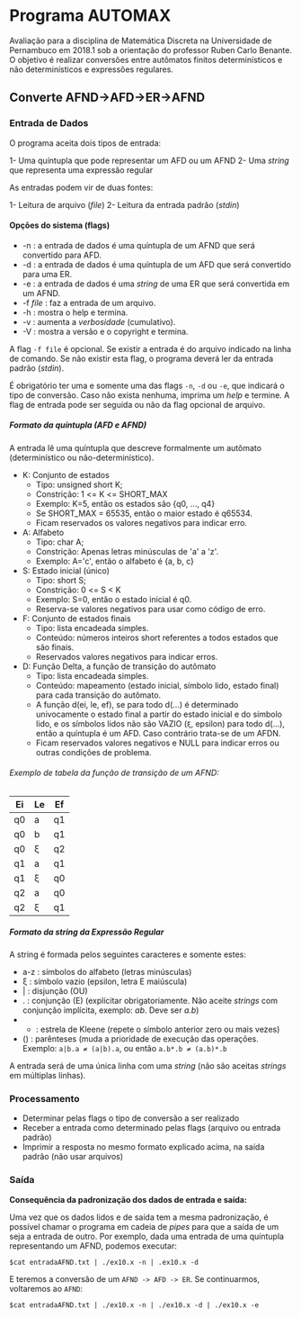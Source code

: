 # Programa AUTOMAX 
Avaliação para a disciplina de Matemática Discreta na Universidade de Pernambuco em 2018.1 sob a orientação do professor Ruben Carlo Benante. O objetivo é realizar conversões entre autômatos finitos determinísticos e não determinísticos e expressões regulares.

## Converte AFND->AFD->ER->AFND

### Entrada de Dados ###

O programa aceita dois tipos de entrada:

1- Uma quíntupla que pode representar um AFD ou um AFND
2- Uma _string_ que representa uma expressão regular

As entradas podem vir de duas fontes:

1- Leitura de arquivo (_file_)
2- Leitura da entrada padrão (_stdin_)

#### Opções do sistema (flags)

* -n : a entrada de dados é uma quíntupla de um AFND que será convertido para AFD.
* -d : a entrada de dados é uma quíntupla de um AFD que será convertido para uma ER.
* -e : a entrada de dados é uma _string_ de uma ER que será convertida em um AFND.
* -f _file_ : faz a entrada de um arquivo.
* -h : mostra o help e termina.
* -v : aumenta a _verbosidade_ (cumulativo).
* -V : mostra a versão e o copyright e termina.

A flag `-f file` é opcional. Se existir a entrada é do arquivo indicado na linha de comando. Se não existir esta flag, o programa deverá ler da entrada padrão (_stdin_).

É obrigatório ter uma e somente uma das flags `-n`, `-d` ou `-e`, que indicará o tipo de conversão. Caso não exista nenhuma, imprima um _help_ e termine. A flag de entrada pode ser seguida ou não da flag opcional de arquivo.

##### Formato da quíntupla (AFD e AFND)

A entrada lê uma quíntupla que descreve formalmente um autômato (determinístico ou não-determinístico).

- K: Conjunto de estados
    - Tipo: unsigned short K;
    - Constrição: 1 <= K <= SHORT\_MAX
    - Exemplo: K=5, então os estados são {q0, ..., q4}
    - Se SHORT\_MAX = 65535, então o maior estado é q65534.
    - Ficam reservados os valores negativos para indicar erro.
- A: Alfabeto
    - Tipo: char A;
    - Constrição: Apenas letras minúsculas de 'a' a 'z'.
    - Exemplo: A='c', então o alfabeto é {a, b, c}
- S: Estado inicial (único)
    - Tipo: short S;
    - Constrição: 0 <= S < K
    - Exemplo: S=0, então o estado inicial é q0.
    - Reserva-se valores negativos para usar como código de erro.
- F: Conjunto de estados finais
    - Tipo: lista encadeada simples.
    - Conteúdo: números inteiros short referentes a todos estados que são finais.
    - Reservados valores negativos para indicar erros.
- D: Função Delta, a função de transição do autômato
    - Tipo: lista encadeada simples.
    - Conteúdo: mapeamento (estado inicial, símbolo lido, estado final) para cada transição do autômato.
    - A função d(ei, le, ef), se para todo d(...) é determinado univocamente o estado final a partir do estado inicial e do símbolo lido, e os símbolos lidos não são VAZIO (`ξ`, epsilon) para todo d(...), então a quíntupla é um AFD. Caso contrário trata-se de um AFDN.
    - Ficam reservados valores negativos e NULL para indicar erros ou outras condições de problema.

###### Exemplo de tabela da função de transição de um AFND:

| Ei | Le | Ef |
|----|----|----|
| q0 |  a | q1 |
| q0 |  b | q1 |
| q0 |  ξ | q2 |
| q1 |  a | q1 |
| q1 |  ξ | q0 |
| q2 |  a | q0 |
| q2 |  ξ | q1 |

##### Formato da string da Expressão Regular

A string é formada pelos seguintes caracteres e somente estes:

- a-z : símbolos do alfabeto (letras minúsculas)
- ξ   : símbolo vazio (epsilon, letra E maiúscula)
- |   : disjunção (OU)
- .   : conjunção (E) (explícitar obrigatoriamente. Não aceite _strings_ com conjunção implícita, exemplo: _ab_. Deve ser _a.b_)
- *   : estrela de Kleene (repete o símbolo anterior zero ou mais vezes)
- ()  : parênteses (muda a prioridade de execução das operações. Exemplo: `a|b.a ≠ (a|b).a`, ou então `a.b*.b ≠ (a.b)*.b`

A entrada será de uma única linha com uma _string_ (não são aceitas _strings_ em múltiplas linhas).

### Processamento

- Determinar pelas flags o tipo de conversão a ser realizado
- Receber a entrada como determinado pelas flags (arquivo ou entrada padrão)
- Imprimir a resposta no mesmo formato explicado acima, na saída padrão (não usar arquivos)

### Saída

**Consequência da padronização dos dados de entrada e saída:**

Uma vez que os dados lidos e de saída tem a mesma padronização, é possível chamar o programa em cadeia de _pipes_ para que a saída de um seja a entrada de outro. Por exemplo, dada uma entrada de uma quíntupla representando um AFND, podemos executar:

`$cat entradaAFND.txt | ./ex10.x -n | .ex10.x -d`

E teremos a conversão de um `AFND -> AFD -> ER`. Se continuarmos, voltaremos ao `AFND`:

`$cat entradaAFND.txt | ./ex10.x -n | ./ex10.x -d | ./ex10.x -e`